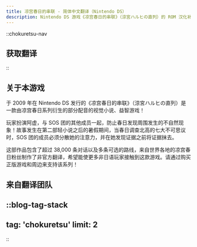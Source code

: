 ```yaml
---
title: 凉宫春日的串联 - 简体中文翻译（Nintendo DS）
description: Nintendo DS 游戏《凉宫春日的串联》（涼宮ハルヒの直列）的 ROM 汉化补丁
---
```


::chokuretsu-nav
## 获取翻译
::

## 关于本游戏
于 2009 年在 Nintendo DS 发行的《凉宫春日的串联》（涼宮ハルヒの直列）是一款由凉宫春日系列衍生的部分配音的视觉小说、益智游戏！

玩家扮演阿虚，与 SOS 团的其他成员一起，防止春日发现周围发生的不自然现象！故事发生在第二部轻小说之后的暑假期间，当春日调查北高的七大不可思议时，SOS 团的成员必须分散她的注意力，并在她发现证据之前将证据抹去。

这部作品包含了超过 38,000 条对话以及多条可选的路线，来自世界各地的凉宫春日粉丝制作了非官方翻译，希望能使更多非日语玩家接触到这款游戏。请通过购买正版游戏和周边来支持该系列！

## 来自翻译团队
::blog-tag-stack
---
tag: 'chokuretsu'
limit: 2
---
::